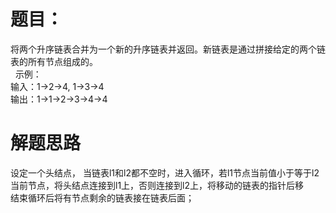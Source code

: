 <h1>题目：</h1>
<p>
将两个升序链表合并为一个新的升序链表并返回。新链表是通过拼接给定的两个链表的所有节点组成的。<br> 
示例：<br>
输入：1->2->4, 1->3->4<br>
输出：1->1->2->3->4->4<br>
</p>
<h1>解题思路</h1>
<p>设定一个头结点，
当链表l1和l2都不空时，进入循环，若l1节点当前值小于等于l2当前节点，将头结点连接到l1上，否则连接到l2上，将移动的链表的指针后移<br>
结束循环后将有节点剩余的链表接在链表后面；</p>